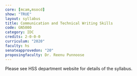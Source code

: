 ```yaml
---
core: [mcam,msocd]
show: "TRUE"
layout: syllabus
title: Communication and Technical Writing Skills
code: GN5000
category: IDC
credits: 2-0-0-0
curriculum: "2020"
faculty: hs
senateapprovedon: "20"
proposingfaculty: Dr. Reenu Punnoose
---
```

Please see HSS department website for details of the syllabus.
